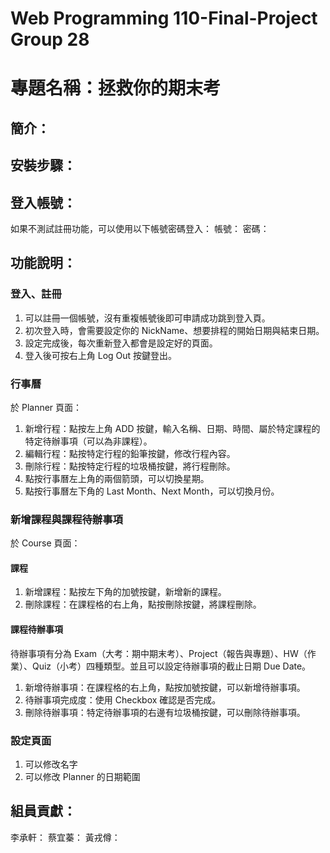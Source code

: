 # Web Programming 110-Final-Project Group 28
# 專題名稱：拯救你的期末考
## 簡介：

## 安裝步驟：

## 登入帳號：
如果不測試註冊功能，可以使用以下帳號密碼登入：
帳號：
密碼：

## 功能說明：
### 登入、註冊
1. 可以註冊一個帳號，沒有重複帳號後即可申請成功跳到登入頁。
2. 初次登入時，會需要設定你的 NickName、想要排程的開始日期與結束日期。
3. 設定完成後，每次重新登入都會是設定好的頁面。
4. 登入後可按右上角 Log Out 按鍵登出。
### 行事曆
於 Planner 頁面：
1. 新增行程：點按左上角 ADD 按鍵，輸入名稱、日期、時間、屬於特定課程的特定待辦事項（可以為非課程）。
2. 編輯行程：點按特定行程的鉛筆按鍵，修改行程內容。
3. 刪除行程：點按特定行程的垃圾桶按鍵，將行程刪除。
4. 點按行事曆左上角的兩個箭頭，可以切換星期。
5. 點按行事曆左下角的 Last Month、Next Month，可以切換月份。
### 新增課程與課程待辦事項
於 Course 頁面：
#### 課程
1. 新增課程：點按左下角的加號按鍵，新增新的課程。
2. 刪除課程：在課程格的右上角，點按刪除按鍵，將課程刪除。
#### 課程待辦事項
待辦事項有分為 Exam（大考：期中期末考）、Project（報告與專題）、HW（作業）、Quiz（小考）四種類型。並且可以設定待辦事項的截止日期 Due Date。
1. 新增待辦事項：在課程格的右上角，點按加號按鍵，可以新增待辦事項。
2. 待辦事項完成度：使用 Checkbox 確認是否完成。
3. 刪除待辦事項：特定待辦事項的右邊有垃圾桶按鍵，可以刪除待辦事項。
### 設定頁面
1. 可以修改名字
2. 可以修改 Planner 的日期範圍

## 組員貢獻：
李承軒：
蔡宜蓁：
黃戎僔：
